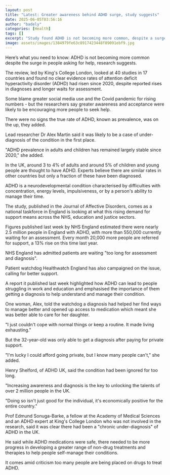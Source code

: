 ```yaml
---
layout: post
title: "Latest: Greater awareness behind ADHD surge, study suggests"
date: 2025-06-05T03:56:16
author: "badely"
categories: [Health]
tags: []
excerpt: "Study found ADHD is not becoming more common, despite a surge in people being diagnosed."
image: assets/images/1384979fe63c8917423448f89091ebf9.jpg
---
```


Here’s what you need to know: ADHD is not becoming more common despite the surge in people asking for help, research suggests.

The review, led by King's College London, looked at 40 studies in 17 countries and found no clear evidence rates of attention deficit hyperactivity disorder (ADHD) had risen since 2020, despite reported rises in diagnoses and longer waits for assessment.

Some blame greater social media use and the Covid pandemic for rising numbers  - but the researchers say greater awareness and acceptance were likely to be encouraging more people to seek help.

There were no signs the true rate of ADHD, known as prevalence, was on the up, they added.

Lead researcher Dr Alex Martin said it was likely to be a case of under-diagnosis of the condition in the first place.

"ADHD prevalence in adults and children has remained largely stable since 2020," she added.

In the UK, around 3 to 4% of adults and around 5% of children and young people are thought to have ADHD. Experts believe there are similar rates in other countries but only a fraction of these have been diagnosed.

ADHD is a neurodevelopmental condition characterised by difficulties with concentration, energy levels, impulsiveness, or by a person's ability to manage their time.

The study, published in the Journal of Affective Disorders, comes as a national taskforce in England is looking at what this rising demand for support means across the NHS, education and justice sectors.

Figures published last week by NHS England estimated there were nearly 2.5 million people in England with ADHD, with more than 550,000 currently waiting for an assessment. Every month 20,000 more people are referred for support, a 13% rise on this time last year.

NHS England has admitted patients are waiting "too long for assessment and diagnosis".

Patient watchdog Healthwatch England has also campaigned on the issue, calling for better support.

A report it published last week highlighted how ADHD can lead to people struggling in work and education and emphasised the importance of them getting a diagnosis to help understand and manage their condition.

One woman, Alex, told the watchdog a diagnosis had helped her find ways to manage better and opened up access to medication which meant she was better able to care for her daughter.

"I just couldn't cope with normal things or keep a routine. It made living exhausting."

But the 32-year-old was only able to get a diagnosis after paying for private support.

"I'm lucky I could afford going private, but I know many people can't," she added.

Henry Shelford, of ADHD UK, said the condition had been ignored for too long.

"Increasing  awareness and diagnosis is the key to unlocking the talents of over 2 million people in the UK. 

"Doing so isn't just good for the individual, it's economically positive for the entire country."

Prof Edmund Sonuga-Barke, a fellow at the Academy of Medical Sciences and an ADHD expert at King's College London who was not involved in the research, said it was clear there had been a "chronic under-diagnosis" of ADHD in the UK.

He said while ADHD medications were safe, there needed to be more progress in developing a greater range of non-drug treatments and therapies to help people self-manage their conditions.

It comes amid criticism too many people are being placed on drugs to treat ADHD.

